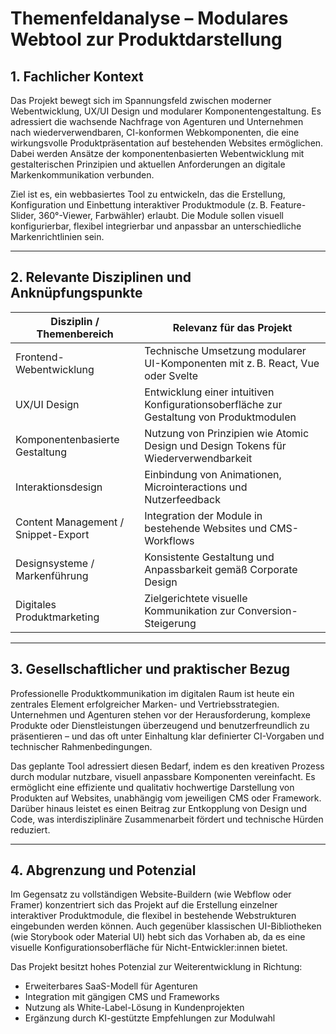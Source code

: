 # Themenfeldanalyse – Modulares Webtool zur Produktdarstellung

## 1. Fachlicher Kontext

Das Projekt bewegt sich im Spannungsfeld zwischen moderner Webentwicklung, UX/UI Design und modularer Komponentengestaltung. Es adressiert die wachsende Nachfrage von Agenturen und Unternehmen nach wiederverwendbaren, CI-konformen Webkomponenten, die eine wirkungsvolle Produktpräsentation auf bestehenden Websites ermöglichen. Dabei werden Ansätze der komponentenbasierten Webentwicklung mit gestalterischen Prinzipien und aktuellen Anforderungen an digitale Markenkommunikation verbunden.

Ziel ist es, ein webbasiertes Tool zu entwickeln, das die Erstellung, Konfiguration und Einbettung interaktiver Produktmodule (z. B. Feature-Slider, 360°-Viewer, Farbwähler) erlaubt. Die Module sollen visuell konfigurierbar, flexibel integrierbar und anpassbar an unterschiedliche Markenrichtlinien sein.

---

## 2. Relevante Disziplinen und Anknüpfungspunkte

| Disziplin / Themenbereich           | Relevanz für das Projekt                                                                 |
|------------------------------------|-------------------------------------------------------------------------------------------|
| Frontend-Webentwicklung            | Technische Umsetzung modularer UI-Komponenten mit z. B. React, Vue oder Svelte           |
| UX/UI Design                       | Entwicklung einer intuitiven Konfigurationsoberfläche zur Gestaltung von Produktmodulen  |
| Komponentenbasierte Gestaltung     | Nutzung von Prinzipien wie Atomic Design und Design Tokens für Wiederverwendbarkeit      |
| Interaktionsdesign                 | Einbindung von Animationen, Microinteractions und Nutzerfeedback                         |
| Content Management / Snippet-Export | Integration der Module in bestehende Websites und CMS-Workflows                         |
| Designsysteme / Markenführung      | Konsistente Gestaltung und Anpassbarkeit gemäß Corporate Design                          |
| Digitales Produktmarketing         | Zielgerichtete visuelle Kommunikation zur Conversion-Steigerung                          |

---

## 3. Gesellschaftlicher und praktischer Bezug

Professionelle Produktkommunikation im digitalen Raum ist heute ein zentrales Element erfolgreicher Marken- und Vertriebsstrategien. Unternehmen und Agenturen stehen vor der Herausforderung, komplexe Produkte oder Dienstleistungen überzeugend und benutzerfreundlich zu präsentieren – und das oft unter Einhaltung klar definierter CI-Vorgaben und technischer Rahmenbedingungen.

Das geplante Tool adressiert diesen Bedarf, indem es den kreativen Prozess durch modular nutzbare, visuell anpassbare Komponenten vereinfacht. Es ermöglicht eine effiziente und qualitativ hochwertige Darstellung von Produkten auf Websites, unabhängig vom jeweiligen CMS oder Framework. Darüber hinaus leistet es einen Beitrag zur Entkopplung von Design und Code, was interdisziplinäre Zusammenarbeit fördert und technische Hürden reduziert.

---

## 4. Abgrenzung und Potenzial

Im Gegensatz zu vollständigen Website-Buildern (wie Webflow oder Framer) konzentriert sich das Projekt auf die Erstellung einzelner interaktiver Produktmodule, die flexibel in bestehende Webstrukturen eingebunden werden können. Auch gegenüber klassischen UI-Bibliotheken (wie Storybook oder Material UI) hebt sich das Vorhaben ab, da es eine visuelle Konfigurationsoberfläche für Nicht-Entwickler:innen bietet.

Das Projekt besitzt hohes Potenzial zur Weiterentwicklung in Richtung:

- Erweiterbares SaaS-Modell für Agenturen
- Integration mit gängigen CMS und Frameworks
- Nutzung als White-Label-Lösung in Kundenprojekten
- Ergänzung durch KI-gestützte Empfehlungen zur Modulwahl